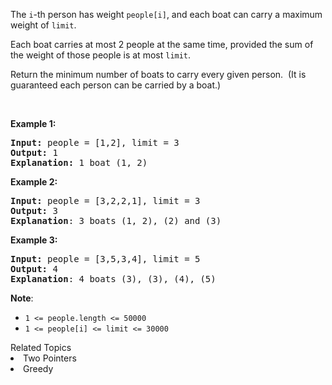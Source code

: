 <p>The <code>i</code>-th person has weight <code>people[i]</code>, and each boat can carry a maximum weight of <code>limit</code>.</p>

<p>Each boat carries at most 2 people at the same time, provided the sum of the&nbsp;weight of those people is at most <code>limit</code>.</p>

<p>Return the minimum number of boats to carry every given person.&nbsp; (It is guaranteed each person can be carried by a boat.)</p>

<p>&nbsp;</p>

<div>
<p><strong>Example 1:</strong></p>

<pre>
<strong>Input: </strong>people = <span id="example-input-1-1">[1,2]</span>, limit = <span id="example-input-1-2">3</span>
<strong>Output: </strong><span id="example-output-1">1</span>
<strong>Explanation: </strong>1 boat (1, 2)
</pre>

<div>
<p><strong>Example 2:</strong></p>

<pre>
<strong>Input: </strong>people = <span id="example-input-2-1">[3,2,2,1]</span>, limit = <span id="example-input-2-2">3</span>
<strong>Output: </strong><span id="example-output-2">3</span>
<strong>Explanation</strong>: 3 boats (1, 2), (2) and (3)
</pre>

<div>
<p><strong>Example 3:</strong></p>

<pre>
<strong>Input: </strong>people = <span id="example-input-3-1">[3,5,3,4]</span>, limit = <span id="example-input-3-2">5</span>
<strong>Output: </strong><span id="example-output-3">4</span>
<strong>Explanation</strong>: 4 boats (3), (3), (4), (5)</pre>

<p><strong>Note</strong>:</p>

<ul>
	<li><code>1 &lt;=&nbsp;people.length &lt;= 50000</code></li>
	<li><code>1 &lt;= people[i] &lt;=&nbsp;limit &lt;= 30000</code></li>
</ul>
</div>
</div>
</div>
<div><div>Related Topics</div><div><li>Two Pointers</li><li>Greedy</li></div></div>